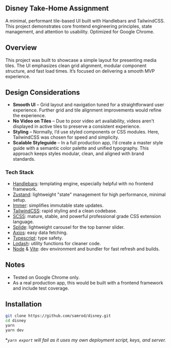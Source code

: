 ## Disney Take-Home Assignment
A minimal, performant tile-based UI built with Handlebars and TailwindCSS. This project demonstrates core frontend engineering principles, state management, and attention to usability. Optimized for Google Chrome.

## Overview

This project was built to showcase a simple layout for presenting media tiles. The UI emphasizes clean grid alignment, modular component structure, and fast load times. It’s focused on delivering a smooth MVP experience.

## Design Considerations

- **Smooth UI** – Grid layout and navigation tuned for a straightforward user experience. Further grid and tile alignment improvements would refine the experience.
- **No Video on Tiles** – Due to poor video art availability, videos aren't displayed in active tiles to preserve a consistent experience.
- **Styling** – Normally, I’d use styled components or CSS modules. Here, TailwindCSS was chosen for speed and simplicity.
- **Scalable Styleguide** – In a full production app, I’d create a master style guide with a semantic color palette and unified typography. This approach keeps styles modular, clean, and aligned with brand standards.

### Tech Stack
* [Handlebars](https://handlebarsjs.com/): templating engine, especially helpful with no frontend framework.
* [Zustand](https://zustand.docs.pmnd.rs/getting-started/introduction): lightweight "state" management for high performance, minimal setup.
* [Immer](https://immerjs.github.io/immer/): simplifies immutable state updates.
* [TailwindCSS](https://tailwindcss.com/): rapid styling and a clean codebase.
* [SCSS](https://sass-lang.com/): mature, stable, and powerful professional grade CSS extension language.
* [Splide](https://splidejs.com/): lightweight carousel for the top banner slider.
* [Axios](https://axios-http.com/docs/intro): easy data fetching.
* [Typescript](https://www.typescriptlang.org): type safety.
* [Lodash](https://lodash.com/docs/4.17.15): utility functions for cleaner code.
* [Node](https://nodejs.org/en) & [Vite](https://vite.dev/): dev environment and bundler for fast refresh and builds.

## Notes
* Tested on Google Chrome only.
* As a real production app, this would be built with a frontend framework and include test coverage.

## Installation
   ```bash
  git clone https://github.com/samrod/disney.git
  cd disney
  yarn
  yarn dev
  ```
**`yarn export` will fail as it uses my own deployment script, keys, and server.*
